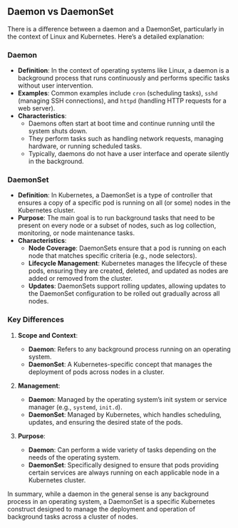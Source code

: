 ## Daemon vs DaemonSet

There is a difference between a daemon and a DaemonSet, particularly in the context of Linux and Kubernetes. Here’s a detailed explanation:

### Daemon
- **Definition**: In the context of operating systems like Linux, a daemon is a background process that runs continuously and performs specific tasks without user intervention.
- **Examples**: Common examples include `cron` (scheduling tasks), `sshd` (managing SSH connections), and `httpd` (handling HTTP requests for a web server).
- **Characteristics**:
  - Daemons often start at boot time and continue running until the system shuts down.
  - They perform tasks such as handling network requests, managing hardware, or running scheduled tasks.
  - Typically, daemons do not have a user interface and operate silently in the background.

### DaemonSet
- **Definition**: In Kubernetes, a DaemonSet is a type of controller that ensures a copy of a specific pod is running on all (or some) nodes in the Kubernetes cluster.
- **Purpose**: The main goal is to run background tasks that need to be present on every node or a subset of nodes, such as log collection, monitoring, or node maintenance tasks.
- **Characteristics**:
  - **Node Coverage**: DaemonSets ensure that a pod is running on each node that matches specific criteria (e.g., node selectors).
  - **Lifecycle Management**: Kubernetes manages the lifecycle of these pods, ensuring they are created, deleted, and updated as nodes are added or removed from the cluster.
  - **Updates**: DaemonSets support rolling updates, allowing updates to the DaemonSet configuration to be rolled out gradually across all nodes.

### Key Differences

1. **Scope and Context**:
   - **Daemon**: Refers to any background process running on an operating system.
   - **DaemonSet**: A Kubernetes-specific concept that manages the deployment of pods across nodes in a cluster.

2. **Management**:
   - **Daemon**: Managed by the operating system’s init system or service manager (e.g., `systemd`, `init.d`).
   - **DaemonSet**: Managed by Kubernetes, which handles scheduling, updates, and ensuring the desired state of the pods.

3. **Purpose**:
   - **Daemon**: Can perform a wide variety of tasks depending on the needs of the operating system.
   - **DaemonSet**: Specifically designed to ensure that pods providing certain services are always running on each applicable node in a Kubernetes cluster.

In summary, while a daemon in the general sense is any background process in an operating system, a DaemonSet is a specific Kubernetes construct designed to manage the deployment and operation of background tasks across a cluster of nodes.

